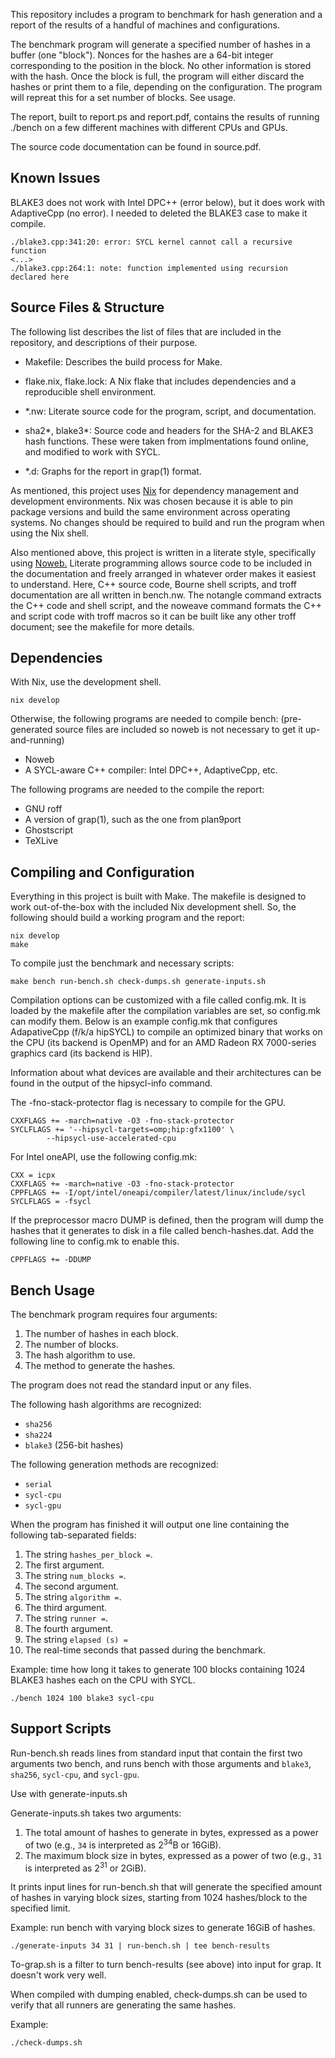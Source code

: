 This repository includes a program to benchmark for hash generation and
a report of the results of a handful of machines and configurations.

The benchmark program will generate a specified number of hashes in
a buffer (one "block"). Nonces for the hashes are a 64-bit integer
corresponding to the position in the block. No other information is stored
with the hash. Once the block is full, the program will either discard
the hashes or print them to a file, depending on the configuration. The
program will repreat this for a set number of blocks. See usage.

The report, built to report.ps and report.pdf, contains the results of
running ./bench on a few different machines with different CPUs and GPUs.

The source code documentation can be found in source.pdf.

Known Issues
------------

BLAKE3 does not work with Intel DPC++ (error below), but it does work
with AdaptiveCpp (no error). I needed to deleted the BLAKE3 case to make
it compile.

	./blake3.cpp:341:20: error: SYCL kernel cannot call a recursive function
	<...>
	./blake3.cpp:264:1: note: function implemented using recursion declared here

Source Files & Structure
------------------------

The following list describes the list of files that are included in
the repository, and descriptions of their purpose.

- Makefile: Describes the build process for Make.
- flake.nix, flake.lock: A Nix flake that includes dependencies and a
reproducible shell environment.

- *.nw: Literate source code for the program, script, and documentation.

- sha2*, blake3*: Source code and headers for the SHA-2 and BLAKE3
hash functions. These were taken from implmentations found online,
and modified to work with SYCL.

- *.d: Graphs for the report in grap(1) format.

As mentioned, this project uses [Nix][1] for dependency management
and development environments.  Nix was chosen because it is able to pin
package versions and build the same environment across operating systems.
No changes should be required to build and run the program when using
the Nix shell.

[1]: https://nixos.org

Also mentioned above, this project is written in a literate style,
specifically using [Noweb.][2] Literate programming allows source code
to be included in the documentation and freely arranged in whatever
order makes it easiest to understand.  Here, C++ source code, Bourne
shell scripts, and troff documentation are all written in bench.nw.
The notangle command extracts the C++ code and shell script, and the
noweave command formats the C++ and script code with troff macros so
it can be built like any other troff document; see the makefile for
more details.

[2]: https://www.cs.tufts.edu/\~nr/noweb

Dependencies
------------

With Nix, use the development shell.

	nix develop

Otherwise, the following programs are needed to compile bench:
(pre-generated source files are included so noweb is not necessary to
get it up-and-running)

- Noweb
- A SYCL-aware C++ compiler: Intel DPC++, AdaptiveCpp, etc.

The following programs are needed to the compile the report:

- GNU roff
- A version of grap(1), such as the one from plan9port
- Ghostscript
- TeXLive

Compiling and Configuration
---------------------------

Everything in this project is built with Make. The makefile is designed
to work out-of-the-box with the included Nix development shell. So,
the following should build a working program and the report:

	nix develop
	make

To compile just the benchmark and necessary scripts:

	make bench run-bench.sh check-dumps.sh generate-inputs.sh

Compilation options can be customized with a file called config.mk.
It is loaded by the makefile after the compilation variables are set, so
config.mk can modify them. Below is an example config.mk that configures
AdapativeCpp (f/k/a hipSYCL) to compile an optimized binary that works
on the CPU (its backend is OpenMP) and for an AMD Radeon RX 7000-series
graphics card (its backend is HIP).

Information about what devices are available and their architectures
can be found in the output of the hipsycl-info command.

The -fno-stack-protector flag is necessary to compile for the GPU.

	CXXFLAGS += -march=native -O3 -fno-stack-protector
	SYCLFLAGS += '--hipsycl-targets=omp;hip:gfx1100' \
			--hipsycl-use-accelerated-cpu

For Intel oneAPI, use the following config.mk:

	CXX = icpx
	CXXFLAGS += -march=native -O3 -fno-stack-protector
	CPPFLAGS += -I/opt/intel/oneapi/compiler/latest/linux/include/sycl
	SYCLFLAGS = -fsycl

If the preprocessor macro DUMP is defined, then the program will dump
the hashes that it generates to disk in a file called bench-hashes.dat.
Add the following line to config.mk to enable this.

	CPPFLAGS += -DDUMP

Bench Usage
-----------

The benchmark program requires four arguments:

1. The number of hashes in each block. 
2. The number of blocks.
3. The hash algorithm to use.
4. The method to generate the hashes.

The program does not read the standard input or any files.

The following hash algorithms are recognized:

- `sha256`
- `sha224`
- `blake3` (256-bit hashes)

The following generation methods are recognized:

- `serial`
- `sycl-cpu`
- `sycl-gpu`

When the program has finished it will output one line containing the
following tab-separated fields:

1. The string `hashes_per_block =`.
2. The first argument.
3. The string `num_blocks =`.
4. The second argument.
5. The string `algorithm =`.
6. The third argument.
7. The string `runner =`.
8. The fourth argument.
9. The string `elapsed (s) =`
10. The real-time seconds that passed during the benchmark.

Example: time how long it takes to generate 100 blocks containing 1024
BLAKE3 hashes each on the CPU with SYCL.

	./bench 1024 100 blake3 sycl-cpu

Support Scripts
---------------

Run-bench.sh reads lines from standard input that contain the first two
arguments two bench, and runs bench with those arguments and `blake3`,
`sha256`, `sycl-cpu`, and `sycl-gpu`.

Use with generate-inputs.sh

Generate-inputs.sh takes two arguments:

1. The total amount of hashes to generate in bytes, expressed as a power
of two (e.g., `34` is interpreted as 2<sup>34</sup>B or 16GiB).
2. The maximum block size in bytes, expressed as a power of two (e.g.,
`31` is interpreted as 2<sup>31</sup> or 2GiB).

It prints input lines for run-bench.sh that will generate the specified
amount of hashes in varying block sizes, starting from 1024 hashes/block
to the specified limit.

Example: run bench with varying block sizes to generate 16GiB of hashes.

	./generate-inputs 34 31 | run-bench.sh | tee bench-results

To-grap.sh is a filter to turn bench-results (see above) into input for
grap. It doesn't work very well.

When compiled with dumping enabled, check-dumps.sh can be used to verify
that all runners are generating the same hashes.

Example:

	./check-dumps.sh
